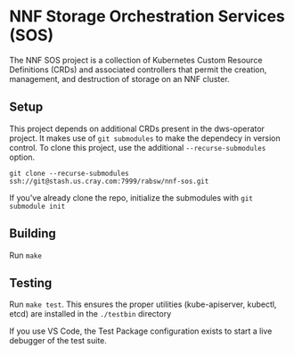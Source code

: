 # NNF Storage Orchestration Services (SOS)

The NNF SOS project is a collection of Kubernetes Custom Resource Definitions (CRDs) and associated controllers that permit the creation, management, and destruction of storage on an NNF cluster.

## Setup

This project depends on additional CRDs present in the dws-operator project. It makes use of `git submodules` to make the dependecy in version control. To clone this project, use the additional `--recurse-submodules` option.
```
git clone --recurse-submodules ssh://git@stash.us.cray.com:7999/rabsw/nnf-sos.git
```

If you've already clone the repo, initialize the submodules with `git submodule init`

## Building

Run `make`

## Testing

Run `make test`. This ensures the proper utilities (kube-apiserver, kubectl, etcd) are installed in the `./testbin` directory

If you use VS Code, the Test Package configuration exists to start a live debugger of the test suite.